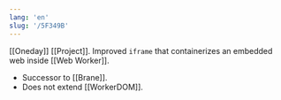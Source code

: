 ```yaml
---
lang: 'en'
slug: '/5F349B'
---
```


[[Oneday]] [[Project]]. Improved `iframe` that containerizes an embedded web inside [[Web Worker]].

- Successor to [[Brane]].
- Does not extend [[WorkerDOM]].
